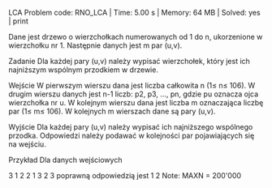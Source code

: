 LCA
Problem code: RNO_LCA | Time: 5.00 s | Memory: 64 MB | Solved: yes | print

Dane jest drzewo o wierzchołkach numerowanych od 1 do n, ukorzenione w wierzchołku nr 1. Następnie danych jest m par (u,v).

Zadanie
Dla każdej pary (u,v) należy wypisać wierzchołek, który jest ich najniższym wspólnym przodkiem w drzewie.

Wejście
W pierwszym wierszu dana jest liczba całkowita n (1≤ n≤ 106). W drugim wierszu danych jest n-1 liczb: p2, p3, ..., pn, gdzie pu oznacza ojca wierzchołka nr u.
W kolejnym wierszu dana jest liczba m oznaczająca liczbę par (1≤ m≤ 106). W kolejnych m wierszach dane są pary (u,v).

Wyjście
Dla każdej pary (u,v) należy wypisać ich najniższego wspólnego przodka. Odpowiedzi należy podawać w kolejności par pojawiających się na wejściu.

Przykład
Dla danych wejściowych

3
1 2
2
1 3
2 3
poprawną odpowiedzią jest
1
2
Note: MAXN = 200'000
